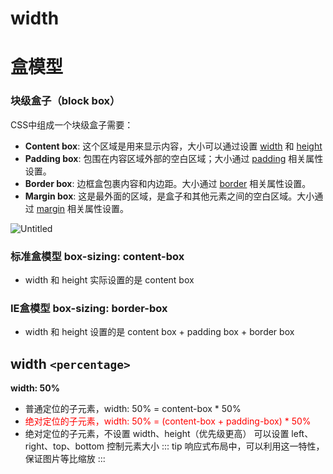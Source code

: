 # width

# 盒模型

### 块级盒子（block box）

CSS中组成一个块级盒子需要：

- **Content box**: 这个区域是用来显示内容，大小可以通过设置 [width](https://developer.mozilla.org/zh-CN/docs/Web/CSS/width) 和 [height](https://developer.mozilla.org/zh-CN/docs/Web/CSS/height)
- **Padding box**: 包围在内容区域外部的空白区域；大小通过 [padding](https://developer.mozilla.org/zh-CN/docs/Web/CSS/padding) 相关属性设置。
- **Border box**: 边框盒包裹内容和内边距。大小通过 [border](https://developer.mozilla.org/zh-CN/docs/Web/CSS/border) 相关属性设置。
- **Margin box**: 这是最外面的区域，是盒子和其他元素之间的空白区域。大小通过 [margin](https://developer.mozilla.org/zh-CN/docs/Web/CSS/margin) 相关属性设置。

![Untitled](/img/box.png)

### 标准盒模型   box-sizing: content-box

- width 和 height 实际设置的是 content box

### IE盒模型   box-sizing: border-box

- width 和 height 设置的是 content box + padding box + border box

## width `<percentage>`

**width: 50%**

- 普通定位的子元素，width: 50% = content-box * 50%
- <font color=red>绝对定位的子元素，width: 50%  = (content-box + padding-box) * 50% </font>
- 绝对定位的子元素，不设置 width、height（优先级更高） 可以设置 left、right、top、bottom 控制元素大小
::: tip
响应式布局中，可以利用这一特性，保证图片等比缩放
:::

<div class="relative w-96 h-96 bg-[#f1c40f]">
  <div class="absolute w-1/2 left-0 right-0  top-0 bottom-0 bg-[#3498db]"></div>
</div>
